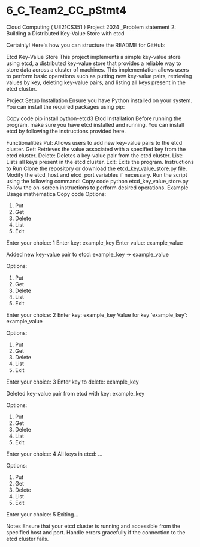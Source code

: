# 6_C_Team2_CC_pStmt4
Cloud Computing ( UE21CS351 ) Project 2024 _Problem statement 2: Building a Distributed Key-Value Store with etcd




Certainly! Here's how you can structure the README for GitHub:

Etcd Key-Value Store
This project implements a simple key-value store using etcd, a distributed key-value store that provides a reliable way to store data across a cluster of machines. This implementation allows users to perform basic operations such as putting new key-value pairs, retrieving values by key, deleting key-value pairs, and listing all keys present in the etcd cluster.

Project Setup
Installation
Ensure you have Python installed on your system. You can install the required packages using pip:

Copy code
pip install python-etcd3
Etcd Installation
Before running the program, make sure you have etcd installed and running. You can install etcd by following the instructions provided here.

Functionalities
Put: Allows users to add new key-value pairs to the etcd cluster.
Get: Retrieves the value associated with a specified key from the etcd cluster.
Delete: Deletes a key-value pair from the etcd cluster.
List: Lists all keys present in the etcd cluster.
Exit: Exits the program.
Instructions to Run
Clone the repository or download the etcd_key_value_store.py file.
Modify the etcd_host and etcd_port variables if necessary.
Run the script using the following command:
Copy code
python etcd_key_value_store.py
Follow the on-screen instructions to perform desired operations.
Example Usage
mathematica
Copy code
Options:
1. Put
2. Get
3. Delete
4. List
5. Exit

Enter your choice: 1
Enter key: example_key
Enter value: example_value

Added new key-value pair to etcd: example_key -> example_value

Options:
1. Put
2. Get
3. Delete
4. List
5. Exit

Enter your choice: 2
Enter key: example_key
Value for key 'example_key': example_value

Options:
1. Put
2. Get
3. Delete
4. List
5. Exit

Enter your choice: 3
Enter key to delete: example_key

Deleted key-value pair from etcd with key: example_key

Options:
1. Put
2. Get
3. Delete
4. List
5. Exit

Enter your choice: 4
All keys in etcd:
...

Options:
1. Put
2. Get
3. Delete
4. List
5. Exit

Enter your choice: 5
Exiting...

Notes
Ensure that your etcd cluster is running and accessible from the specified host and port.
Handle errors gracefully if the connection to the etcd cluster fails.
